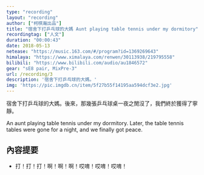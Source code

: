 ```yaml
---
type: "recording"
layout: "recording"
author: ["柯棋瀚出品"]
title: "宿舍下打乒乓球的大媽 Aunt playing table tennis under my dormitory"
recordingtag: ["人文"]
duration: "00:00:43"
date: 2018-05-13
netease: "https://music.163.com/#/program?id=1369269643"
himalaya: "https://www.ximalaya.com/renwen/30113938/219795558"
bilibili: "https://www.bilibili.com/audio/au1846572"
gear: "sE8 pair, MixPre-3"
url: /recording/3
description: '宿舍下打乒乓球的大媽。'
img: 'https://pic.imgdb.cn/item/5f27b55f14195aa594dcf3e2.jpg'
---
```


宿舍下打乒乓球的大媽。後來，那幾張乒乓球桌一夜之閒沒了，我們終於獲得了寧靜。

An aunt playing table tennis under my dormitory. Later, the  table tennis tables were gone for a night, and we finally got peace.

## 內容提要

- 打！打！打！啊！啊！啊！哎唷！哎唷！哎唷！

